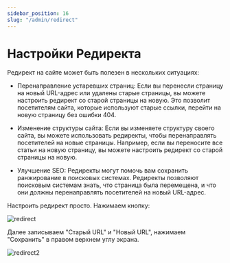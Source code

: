 ```yaml
---
sidebar_position: 16
slug: "/admin/redirect"
---
```


# Настройки Редиректа

Редирект на сайте может быть полезен в нескольких ситуациях:

- Перенаправление устаревших страниц: Если вы перенесли страницу на новый URL-адрес или удалены старые страницы, вы можете настроить редирект со старой страницы на новую. Это позволит посетителям сайта, которые используют старые ссылки, перейти на новую страницу без ошибки 404.

- Изменение структуры сайта: Если вы изменяете структуру своего сайта, вы можете использовать редиректы, чтобы перенаправлять посетителей на новые страницы. Например, если вы переносите все статьи на новую страницу, вы можете настроить редирект со старой страницы на новую.

- Улучшение SEO: Редиректы могут помочь вам сохранить ранжирование в поисковых системах. Редиректы позволяют поисковым системам знать, что страница была перемещена, и что они должны перенаправлять посетителей на новый URL-адрес.

Настроить редирект просто. Нажимаем кнопку:

![redirect](/img/redirect.png)

Далее записываем "Старый URL" и "Новый URL", нажимаем "Сохранить" в правом верхнем углу экрана.

![redirect2](/img/redirect2.png)
